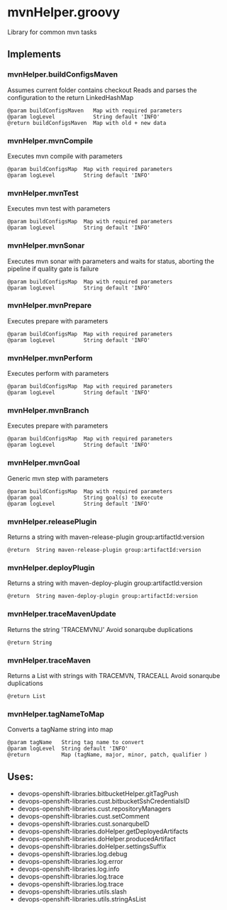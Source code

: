 # mvnHelper.groovy
  
   Library for common mvn tasks
  
## Implements
### mvnHelper.buildConfigsMaven
   Assumes current folder contains checkout
   Reads and parses the configuration to the return LinkedHashMap
  
    @param buildConfigsMaven   Map with required parameters
    @param logLevel            String default 'INFO'
    @return buildConfigsMaven  Map with old + new data
  
### mvnHelper.mvnCompile
   Executes mvn compile with parameters
  
    @param buildConfigsMap  Map with required parameters
    @param logLevel         String default 'INFO'
  
### mvnHelper.mvnTest
   Executes mvn test with parameters
  
    @param buildConfigsMap  Map with required parameters
    @param logLevel         String default 'INFO'
  
### mvnHelper.mvnSonar
   Executes mvn sonar with parameters and waits for status, aborting the pipeline if quality gate is failure
  
    @param buildConfigsMap  Map with required parameters
    @param logLevel         String default 'INFO'
  
### mvnHelper.mvnPrepare
   Executes prepare with parameters
  
    @param buildConfigsMap  Map with required parameters
    @param logLevel         String default 'INFO'
  
### mvnHelper.mvnPerform
   Executes perform with parameters
  
    @param buildConfigsMap  Map with required parameters
    @param logLevel         String default 'INFO'
  
### mvnHelper.mvnBranch
   Executes prepare with parameters
  
    @param buildConfigsMap  Map with required parameters
    @param logLevel         String default 'INFO'
  
### mvnHelper.mvnGoal
   Generic mvn step with parameters
  
    @param buildConfigsMap  Map with required parameters
    @param goal             String goal(s) to execute
    @param logLevel         String default 'INFO'
  
### mvnHelper.releasePlugin
   Returns a string with maven-release-plugin group:artifactId:version
  
    @return  String maven-release-plugin group:artifactId:version
  
### mvnHelper.deployPlugin
   Returns a string with maven-deploy-plugin group:artifactId:version
  
    @return  String maven-deploy-plugin group:artifactId:version
  
### mvnHelper.traceMavenUpdate
   Returns the string 'TRACEMVNU'
   Avoid sonarqube duplications
  
    @return String
  
### mvnHelper.traceMaven
   Returns a List with strings with TRACEMVN, TRACEALL
   Avoid sonarqube duplications
  
    @return List
  
### mvnHelper.tagNameToMap
   Converts a tagName string into map
  
    @param tagName   String tag name to convert
    @param logLevel  String default 'INFO'
    @return          Map (tagName, major, minor, patch, qualifier )
  
## Uses:
- devops-openshift-libraries.bitbucketHelper.gitTagPush
- devops-openshift-libraries.cust.bitbucketSshCredentialsID
- devops-openshift-libraries.cust.repositoryManagers
- devops-openshift-libraries.cust.setComment
- devops-openshift-libraries.cust.sonarqubeID
- devops-openshift-libraries.doHelper.getDeployedArtifacts
- devops-openshift-libraries.doHelper.producedArtifact
- devops-openshift-libraries.doHelper.settingsSuffix
- devops-openshift-libraries.log.debug
- devops-openshift-libraries.log.error
- devops-openshift-libraries.log.info
- devops-openshift-libraries.log.trace
- devops-openshift-libraries.log.trace
- devops-openshift-libraries.utils.slash
- devops-openshift-libraries.utils.stringAsList
